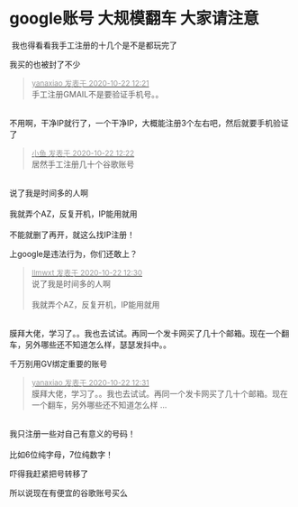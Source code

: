 # google账号 大规模翻车 大家请注意


<img src="static/image/smiley/default/sweat.gif" smilieid="10" border="0" alt="" /> 我也得看看我手工注册的十几个是不是都玩完了

我买的也被封了不少

<div class="quote"><blockquote><font size="2"><a href="https://www.hostloc.com/forum.php?mod=redirect&amp;goto=findpost&amp;pid=9335394&amp;ptid=757105" target="_blank"><font color="#999999">yanaxiao 发表于 2020-10-22 12:21</font></a></font><br />
手工注册GMAIL不是要验证手机号。。</blockquote></div><br />
不用啊，干净IP就行了，一个干净IP，大概能注册3个左右吧，然后就要手机验证了

<div class="quote"><blockquote><font size="2"><a href="https://www.hostloc.com/forum.php?mod=redirect&amp;goto=findpost&amp;pid=9335398&amp;ptid=757105" target="_blank"><font color="#999999">小鱼 发表于 2020-10-22 12:22</font></a></font><br />
居然手工注册几十个谷歌账号</blockquote></div><br />
说了我是时间多的人啊<br />
<br />
我就弄个AZ，反复开机，IP能用就用<br />
<br />
不能就删了再开，就这么找IP注册！

上google是违法行为，你们还敢上？

<div class="quote"><blockquote><font size="2"><a href="https://www.hostloc.com/forum.php?mod=redirect&amp;goto=findpost&amp;pid=9335432&amp;ptid=757105" target="_blank"><font color="#999999">llmwxt 发表于 2020-10-22 12:30</font></a></font><br />
说了我是时间多的人啊<br />
<br />
我就弄个AZ，反复开机，IP能用就用</blockquote></div><br />
膜拜大佬，学习了。。我也去试试。再同一个发卡网买了几十个邮箱。现在一个翻车，另外哪些还不知道怎么样，瑟瑟发抖中。。

千万别用GV绑定重要的账号

<div class="quote"><blockquote><font size="2"><a href="https://www.hostloc.com/forum.php?mod=redirect&amp;goto=findpost&amp;pid=9335439&amp;ptid=757105" target="_blank"><font color="#999999">yanaxiao 发表于 2020-10-22 12:31</font></a></font><br />
膜拜大佬，学习了。。我也去试试。再同一个发卡网买了几十个邮箱。现在一个翻车，另外哪些还不知道怎么样 ...</blockquote></div><br />
我只注册一些对自己有意义的号码！<br />
<br />
比如6位纯字母，7位纯数字！

吓得我赶紧把号转移了<img id="aimg_Zi2D2" onclick="zoom(this, this.src, 0, 0, 0)" class="zoom" src="https://cdn.jsdelivr.net/gh/hishis/forum-master/public/images/patch.gif" onmouseover="img_onmouseoverfunc(this)" onload="thumbImg(this)" border="0" alt="" />

所以说现在有便宜的谷歌账号买么
